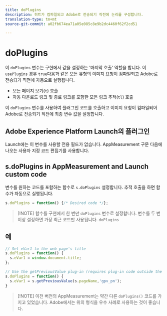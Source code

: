 ```yaml
---
title: doPlugins
description: 히트가 컴파일되고 Adobe로 전송되기 직전에 논리를 구성합니다.
translation-type: tm+mt
source-git-commit: a02fb674ea71a05e085c8e9b2dc4460f62f2cd51

---
```



# doPlugins

이 `doPlugins` 변수는 구현에서 값을 설정하는 &#39;마지막 호출&#39; 역할을 합니다. 이 `usePlugins` 경우 `true`다음과 같은 모든 유형의 이미지 요청이 컴파일되고 Adobe로 전송되기 직전에 자동으로 실행됩니다.

* 모든 페이지 보기(`t`) 호출
* 자동 다운로드 링크 및 종료 링크를 포함한 모든 링크 추적(`tl`) 호출

이 `doPlugins` 변수를 사용하여 플러그인 코드를 호출하고 이미지 요청이 컴파일되어 Adobe로 전송되기 직전에 최종 변수 값을 설정합니다.

## Adobe Experience Platform Launch의 플러그인

Launch에는 이 변수를 사용할 전용 필드가 없습니다. AppMeasurement 구문 다음에 나오는 사용자 지정 코드 편집기를 사용합니다.

## s.doPlugins in AppMeasurement and Launch custom code

변수를 원하는 코드를 포함하는 함수로 `s.doPlugins` 설정합니다. 추적 호출을 하면 함수가 자동으로 실행됩니다.

```js
s.doPlugins = function() {/* Desired code */};
```

> [!NOTE] 함수를 구현에서 한 번만 `doPlugins` 변수로 설정합니다. 변수를 두 번 이상 설정하면 가장 최근 코드만 사용됩니다. `doPlugins`

## 예

```js
// Set eVar1 to the web page's title
s.doPlugins = function() {
  s.eVar1 = window.document.title;
};

// Use the getPreviousValue plug-in (requires plug-in code outside the function)
s.doPlugins = function() {
  s.eVar1 = s.getPreviousValue(s.pageName,'gpv_pn');
}
```

> [!NOTE] 이전 버전의 AppMeasurement는 약간 다른 `doPlugins()` 코드를 가지고 있었습니다. Adobe에서는 위의 형식을 우수 사례로 사용하는 것이 좋습니다.
